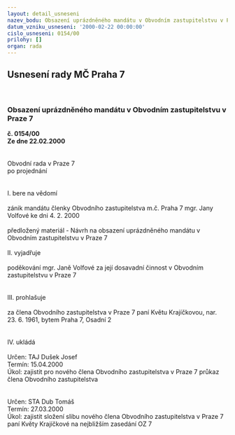 ```yaml
---
layout: detail_usneseni
nazev_bodu: Obsazení uprázdněného mandátu v Obvodním zastupitelstvu v Praze 7
datum_vzniku_usneseni: '2000-02-22 00:00:00'
cislo_usneseni: 0154/00
prilohy: []
organ: rada
---
```

<div id="ucUsn_pList" class="usn">
	<span><h2>Usnesení rady MČ Praha 7 </h2>
<br></span><div class="standBody">
<span><h3>Obsazení uprázdněného mandátu v Obvodním zastupitelstvu v Praze 7</h3></span><div class="center">
		<strong>č. 0154/00</strong><br>
	</div>
<div class="center">
		<strong>Ze dne 22.02.2000</strong><br><br>
	</div>
<br>Obvodní rada v Praze 7<br>po projednání<br><br><br>I.	bere na vědomí<br><br> zánik mandátu členky Obvodního zastupitelstva m.č. Praha 7 mgr. Jany Volfové ke dni 4. 2. 2000<br><br>předložený materiál - Návrh na obsazení uprázdněného mandátu v Obvodním zastupitelstvu v Praze 7<br><br>II.	vyjadřuje<br><br>poděkování mgr. Janě Volfové za její dosavadní činnost v Obvodním zastupitelstvu v Praze 7<br><br><br>III.	prohlašuje<br><br>za člena Obvodního zastupitelstva v Praze 7  paní Květu Krajíčkovou, nar. 23. 6. 1961, bytem Praha 7, Osadní 2 <br><br> <br>IV.	ukládá <br><br> Určen:	     	TAJ Dušek Josef<br>Termín: 15.04.2000<br>Úkol:	zajistit pro nového člena  Obvodního zastupitelstva v Praze 7 průkaz člena Obvodního zastupitelstva<br> <br><br> Určen:	     	STA Dub Tomáš<br>Termín: 27.03.2000<br>Úkol:	zajistit složení slibu nového člena Obvodního zastupitelstva v Praze 7 paní Květy Krajíčkové na nejbližším zasedání OZ 7<br>
</div>
</div>